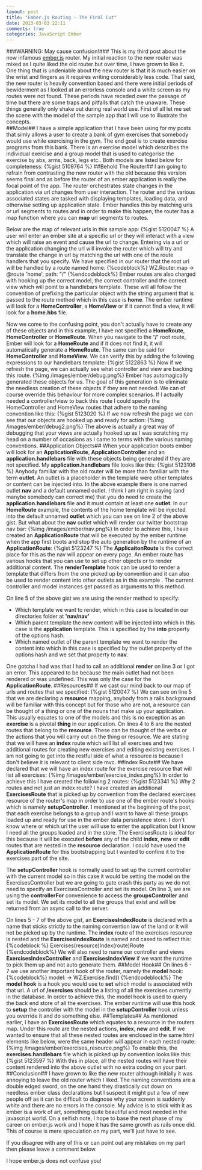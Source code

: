 ```yaml
---
layout: post
title: "Ember.js Routing - The Final Cut"
date: 2013-03-03 22:11
comments: true
categories: JavaScript Ember
---
```

###WARNING: May cause confusion!###
This is my third post about the now infamous <a href="https://github.com/emberjs/ember.js/" target="_blank">ember.js</a> router.  My initial reaction to the new router was mixed as I quite liked the old router but over time, I have grown to like it.  One thing that is undeniable about the new router is that it is much easier on the wrist and fingers as it requires writing considerably less code.  That said, the new router is heavily convention based and there were initial periods of bewiderment as I looked at an errorless console and a white screen as my routes were not found.  These periods have receded over the passage of time but there are some traps and pitfalls that catch the unaware.  These things generally only shake out during real world use.  First of all let me set the scene with the model of the sample app that I will use to illustrate the concepts.  
##Model##
I have a simple application that I have been using for my posts that simly allows a user to create a bank of gym exercises that somebody would use while exercising in the gym.  The end goal is to create exercise programs from this bank.  There is an exercise model which describes the individual exercise and a group model that is used to categorise the exercise by abs, arms, back, legs etc..  Both models are listed below for completeness:
{%gist 5109764 %}
##Behold The Router##
I am going to refrain from contrasting the new router with the old because this version seems final and as before the router of an ember application is really the focal point of the app.  The router orchestrates state changes in the application via url changes from user interaction.  The router and the various associated states are tasked with displaying templates, loading data, and otherwise setting up application state.  Ember handles this by matching urls or url segments to routes and in order to make this happen, the router has a map function where you can **map** url segments to routes.

Below are the map of relevant urls in this sample app:
{%gist 5120047 %}
A user will enter an ember site at a specific url or they will interact with a view which will raise an event and cause the url to change.  Entering via a url or the application changing the url will invoke the router which will try and translate the change in url by matching the url with one of the route handlers that you specify.  We have specified in our router that the root url will be handled by a route named home:
{%codeblock%}
WZ.Router.map  ->
  @route 'home', path: "/"
{%endcodeblock%}
Ember routes are also charged with hooking up the correct model, the correct controller and the correct view which will point to a handlebars template.  These will all follow the convention of prefixing the particular object with the string argument that is passed to the route method which in this case is **home**.  The ember runtime will look for a **HomeController**, a **HomeView** or if it cannot find a view, it will look for a **home.hbs** file.  

Now we come to the confusing point, you don't actually have to create any of these objects and in this example, I have not specified a **HomeRoute**, **HomeController** or **HomeRoute**.  When you navigate to the **'/'** root route, Ember will look for a **HomeRoute** and if it does not find it, it will automatically generate a **HomeRoute**.  The same can be said for **HomeController** and **HomeView**.  We can verify this by adding the following expressions to our handlebars template:
{%gist 5122863 %}
Now if we refresh the page, we can actually see what controller and view are backing this route. 
{%img /images/ember/debug.png%}
Ember has automagically generated these objects for us.  The goal of this generation is to eliminate the needless creation of these objects if they are not needed.  We can of course override this behaviour for more complex scenarios.  If I actually needed a controller/view to back this route I could specify the HomeController and HomeView routes that adhere to the naming convention like this:
{%gist 5123020 %}
If we now refresh the page we can see that our objects are hooked up and ready for action:
{%img /images/ember/debug2.png%}
The above is actually a great way of debugging that your views are actually hooked up as I was scratching my head on a number of occasions as I came to terms with the various naming conventions.
##Application Objects##
When your application boots ember will look for an **ApplicationRoute**, **ApplicationController** and an **application.handlebars** file with these objects being generated if they are not specified.  My **application.handlebars** file looks like this:
{%gist 5123106 %}
Anybody familiar with the old router will be more than familiar with the term **outlet**.  An outlet is a placeholder in the template were other templates or content can be injected into.  In the above example there is one named outlet **nav** and a default unnamed outlet. I think I am right in saying (and manybe somebody can correct me) that you do need to create the **application.handlebars** file and it must contain at least one **outlet**.  In our **HomeRoute** example, the contents of the home template will be injected into the default unnamed **outlet** which you can see on line 2 of the above gist.  But what about the **nav** outlet which will render our twitter bootstrap nav bar:
{%img /images/ember/nav.png%}
In order to achieve this, I have created an **ApplicationRoute** that will be executed by the ember runtime when the app first boots and stop the auto generation by the runtime of an **ApplicationRoute**:
{%gist 5123247 %}
The **ApplicaitonRoute** is the correct place for this as the nav will appear on every page.   An ember route has various hooks that you can use to set up other objects or to render additional content.  The **renderTemplate** hook can be used to render a template that differs from the one picked up by convention and it can also be used to render content into other outlets as in this example	.  The current controller and model instances get passed as arguments to this method.  

On line 5 of the above gist we are using the render method to specify:

- Which template we want to render, which in this case is located in our directories folder at **'nav/nav'**
- Which parent template the new content will be injected into which in this case is the **application** template.  This is specified by the **into** property of the options hash.
- Which named outlet of the parent template we want to render the content into which in this case is specified by the outlet property of the options hash and we set that property to **nav**.

One gotcha I had was that I had to call an additional **render** on line 3 or I got an error.  This appeared to be because the main outlet had not been rendered or was undefined.  This was only the case for the **ApplicationRoute**.
##Resources##
If we cast our mind back to our map of urls and routes that we specified:
{%gist 5120047 %}
We can see on line 5 that we are declaring a **resource** mapping, anybody from a rails background will be familiar with this concept but for those who are not, a resource can be thought of a thing or one of the nouns that make up your application.  This usually equates to one of the models and this is no exception as an **exercise** is a pivotal **thing** in our application.  On lines 4 to 6 are the nested routes that belong to the **resource**.  These can be thought of the verbs or the actions that you will carry out on the thing or resource.  We are stating that we will have an **index** route which will list all exercises and two additional routes for creating new exercises and editing existing exercises.  I am not going to get into the restful side of what a resource is because I don't believe it is relevant to client side mvc.
##Index Route##
We have declared that we will have an index route for the exercise resource that will list all exercises:
{%img /images/ember/exercise_index.png%}
In order to achieve this I have created the following 2 routes:
{%gist 5123341 %}
Why 2 routes and not just an index route?  I have created an additional **ExercisesRoute** that is picked up by convention from the declared exercises resource of the router's map in order to use one of the ember route's hooks which is namely **setupController**.  I mentioned at the beginning of the post, that each exercise belongs to a group and I want to have all these groups loaded up and ready for use in the ember data persistence store.  I don't know where or which url the user will use to enter the application but I know I need all the groups loaded and in the store.  The ExercisesRoute is ideal for this because it will be executed **before** any of the child **index**, **new** or **edit** routes that are nested in the **resource** declaration.  I could have used the **ApplicationRoute** for this bootstrapping but I wanted to confine it to the exercises part of the site.

The **setupController** hook is normally used to set up the current controller with the current model so in this case it would be setting the model on the ExercisesController but we are going to gate crash this party as we do not need to specify an ExercisesController and set its model.  On line 3, we are using the **controllerFor** convenience to access the **groupsController** and set its model.  We set its model to all the groups that exist and will be returned from an async call to the server.

On lines 5 - 7 of the above gist, an **ExercisesIndexRoute** is declared with a name that sticks strictly to the naming convention law of the land or it will not be picked up by the runtime.  The **index** route of the exercises resource is nested and the **ExercisesIndexRoute** is named and cased to reflect this:
{%codeblock %}
 Exercises(resource)Index(route)Route
{%endcodeblock%}
We will also need to name our controller and views **ExercisesIndexController** and **ExercisesIndexView** if we want the runtime to pick them up and not auto generate them. 
##Model Hook##
On lines 6 - 7 we use another important hook of the router, namely the **model** hook:
{%codeblock%}
model: ->
  WZ.Exercise.find()
{%endcodeblock%}
The **model hook** is a hook you would use to **set** which model is associated with that url.  A url of **/exercises** should be a listing of all the exercises currently in the database.  In order to achieve this, the model hook is used to query the back end store of all the exercises.  The ember runtime will use this hook to **setup** the controller with the model in the **setupController** hook unless you override it and do something else.
##Templates##
As mentioned earlier, I have an **ExercisesRoute** which equates to a resource in the routers map.  Under this route are the nested actions, **index**, **new** and **edit**.  If we wanted to ensure that all these nested routes are enclosed in the same html elements like below, were the same header will appear in each nested route:
{%img /images/ember/exercises_resource.png%}
To enable this, the **exercises.handlebars** file which is picked up by convention looks like this:
{%gist 5123597 %}
With this in place, all the nested routes will have their content rendered into the above outlet with no extra coding on your part.
##Conclusion##
I have grown to like the new router although initially it was annoying to leave the old router which I liked.  The naming conventions are a double edged sword, on the one hand they drastically cut down on needless ember class declarations but I suspect it might put a few of new people off as it can be difficult to diagnose why your screen is suddenly white and there are no errors in the console.  My advice is to stick with it as ember is a work of art, something quite beautiful and most needed in the javascript world.  On a selfish note, I hope to base the next phase of my career on ember.js work and I hope it has the same growth as rails once did.  This of course is mere speculation on my part, we'll just have to see.

If you disagree with any of this or can point out any mistakes on my part then please leave a comment below.  

I hope ember.js does not confuse you!

